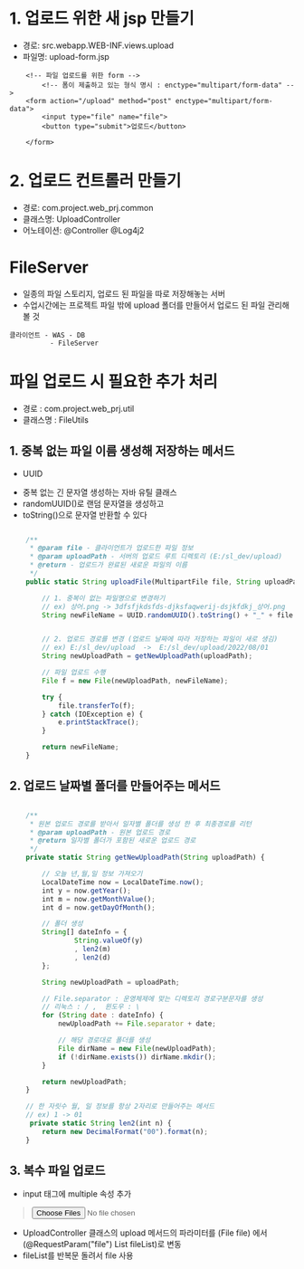 # 1. 업로드 위한 새 jsp 만들기
- 경로: src.webapp.WEB-INF.views.upload
- 파일명: upload-form.jsp
```
    <!-- 파일 업로드를 위한 form -->
        <!-- 폼이 제출하고 있는 형식 명시 : enctype="multipart/form-data" -->
    <form action="/upload" method="post" enctype="multipart/form-data">
        <input type="file" name="file">
        <button type="submit">업로드</button>

    </form>
```

# 2. 업로드 컨트롤러 만들기
- 경로: com.project.web_prj.common
- 클래스명: UploadController
- 어노테이션: @Controller @Log4j2

# FileServer
- 일종의 파일 스토리지, 업로드 된 파일을 따로 저장해놓는 서버
- 수업시간에는 프로젝트 파일 밖에 upload 폴더를 만들어서 업로드 된 파일 관리해 볼 것
```
클라이언트 - WAS - DB
          - FileServer
```


# 파일 업로드 시 필요한 추가 처리
- 경로 : com.project.web_prj.util
- 클래스명 : FileUtils

## 1. 중복 없는 파일 이름 생성해 저장하는 메서드
- UUID
 + 중복 없는 긴 문자열 생성하는 자바 유틸 클래스
 + randomUUID()로 랜덤 문자열을 생성하고
 + toString()으로 문자열 반환할 수 있다
``` javascript

    /**
     * @param file - 클라이언트가 업로드한 파일 정보
     * @param uploadPath - 서버의 업로드 루트 디렉토리 (E:/sl_dev/upload)
     * @return - 업로드가 완료된 새로운 파일의 이름
     */
    public static String uploadFile(MultipartFile file, String uploadPath) {

        // 1. 중복이 없는 파일명으로 변경하기
        // ex) 상어.png -> 3dfsfjkdsfds-djksfaqwerij-dsjkfdkj_상어.png
        String newFileName = UUID.randomUUID().toString() + "_" + file.getOriginalFilename();


        // 2. 업로드 경로를 변경 (업로드 날짜에 따라 저장하는 파일이 새로 생김)
        // ex) E:/sl_dev/upload  ->  E:/sl_dev/upload/2022/08/01
        String newUploadPath = getNewUploadPath(uploadPath);

        // 파일 업로드 수행
        File f = new File(newUploadPath, newFileName);

        try {
            file.transferTo(f);
        } catch (IOException e) {
            e.printStackTrace();
        }

        return newFileName;
    }
```
## 2. 업로드 날짜별 폴더를 만들어주는 메서드
``` javascript

    /**
     * 원본 업로드 경로를 받아서 일자별 폴더를 생성 한 후 최종경로를 리턴
     * @param uploadPath - 원본 업로드 경로
     * @return 일자별 폴더가 포함된 새로운 업로드 경로
     */
    private static String getNewUploadPath(String uploadPath) {

        // 오늘 년,월,일 정보 가져오기
        LocalDateTime now = LocalDateTime.now();
        int y = now.getYear();
        int m = now.getMonthValue();
        int d = now.getDayOfMonth();

        // 폴더 생성
        String[] dateInfo = {
                String.valueOf(y)
                , len2(m)
                , len2(d)
        };

        String newUploadPath = uploadPath;

        // File.separator : 운영체제에 맞는 디렉토리 경로구분문자를 생성
        // 리눅스 : / ,  윈도우 : \
        for (String date : dateInfo) {
            newUploadPath += File.separator + date;

            // 해당 경로대로 폴더를 생성
            File dirName = new File(newUploadPath);
            if (!dirName.exists()) dirName.mkdir();
        }

        return newUploadPath;
    }

    // 한 자릿수 월, 일 정보를 항상 2자리로 만들어주는 메서드
    // ex) 1 -> 01
     private static String len2(int n) {
        return new DecimalFormat("00").format(n);
    }

```

## 3. 복수 파일 업로드
- input 태그에 multiple 속성 추가
> <input type="file" name="file" multiple>
- UploadController 클래스의 upload 메서드의 파라미터를 (File file) 에서 (@RequestParam("file") List<MultipartFile> fileList)로 변동
- fileList를 반복문 돌려서 file 사용
